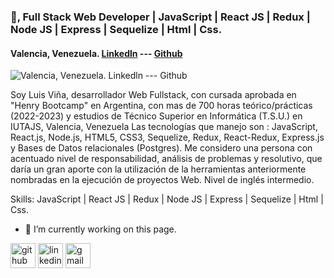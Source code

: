 ### 👋, Full Stack Web Developer | JavaScript | React JS | Redux | Node JS | Express | Sequelize | Html | Css.
#### Valencia, Venezuela. [Linkedln](https://www.linkedin.com/in/luis-vi%C3%B1a-03b7137a/) --- [Github](https://github.com/luisito9) 
![Valencia, Venezuela. [Linkedln](https://www.linkedin.com/in/luis-vi%C3%B1a-03b7137a/) --- [Github](https://github.com/luisito9) ](https://neurona-ba.com/wp-content/uploads/2021/07/HenryLogo.jpg)

Soy Luis Viña, desarrollador Web Fullstack, con cursada aprobada en "Henry Bootcamp" en Argentina, con mas de 700 horas teórico/prácticas (2022-2023) y estudios de Técnico Superior en Informática (T.S.U.) en IUTAJS, Valencia, Venezuela
Las tecnologías que manejo son : JavaScript, React.js, Node.js, HTML5, CSS3, Sequelize, Redux, React-Redux, Express.js y Bases de Datos relacionales (Postgres). 
Me considero una persona con acentuado nivel de responsabilidad, análisis de problemas y resolutivo, que daría un gran aporte con la utilización de la herramientas anteriormente nombradas en la ejecución de proyectos Web. Nivel de inglés intermedio.

Skills: JavaScript | React JS | Redux | Node JS | Express | Sequelize | Html | Css.

- 🔭 I’m currently working on this page. 


[<img src='https://cdn.jsdelivr.net/npm/simple-icons@3.0.1/icons/github.svg' alt='github' height='40'>](https://github.com/https://github.com/luisito9)  [<img src='https://cdn.jsdelivr.net/npm/simple-icons@3.0.1/icons/linkedin.svg' alt='linkedin' height='40'>](https://www.linkedin.com/in/luis-vi%C3%B1a-03b7137a/)  [<img src='https://cdn.jsdelivr.net/npm/simple-icons@3.0.1/icons/gmail.svg' alt='gmail' height='40'>](luis23via@gmail.com)  

